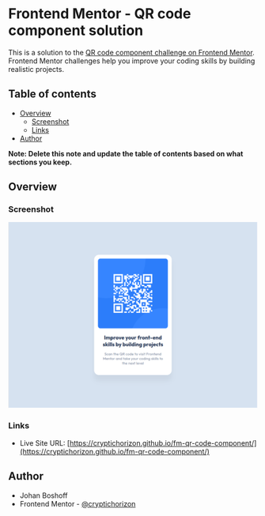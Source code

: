 # Frontend Mentor - QR code component solution

This is a solution to the [QR code component challenge on Frontend Mentor](https://www.frontendmentor.io/challenges/qr-code-component-iux_sIO_H). Frontend Mentor challenges help you improve your coding skills by building realistic projects.

## Table of contents

- [Overview](#overview)
    - [Screenshot](#screenshot)
    - [Links](#links)
- [Author](#author)

**Note: Delete this note and update the table of contents based on what sections you keep.**

## Overview

### Screenshot

![](./design/screenshot.png)

### Links

- Live Site URL: [https://cryptichorizon.github.io/fm-qr-code-component/](https://cryptichorizon.github.io/fm-qr-code-component/)

## Author

- Johan Boshoff
- Frontend Mentor - [@cryptichorizon](https://www.frontendmentor.io/profile/cryptichorizon)
